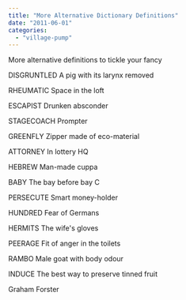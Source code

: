 ```yaml
---
title: "More Alternative Dictionary Definitions"
date: "2011-06-01"
categories: 
  - "village-pump"
---
```


More alternative definitions to tickle your fancy

DISGRUNTLED A pig with its larynx removed

RHEUMATIC Space in the loft

ESCAPIST Drunken absconder

STAGECOACH Prompter

GREENFLY Zipper made of eco-material

ATTORNEY In lottery HQ

HEBREW Man-made cuppa

BABY The bay before bay C

PERSECUTE Smart money-holder

HUNDRED Fear of Germans

HERMITS The wife's gloves

PEERAGE Fit of anger in the toilets

RAMBO Male goat with body odour

INDUCE The best way to preserve tinned fruit

Graham Forster
